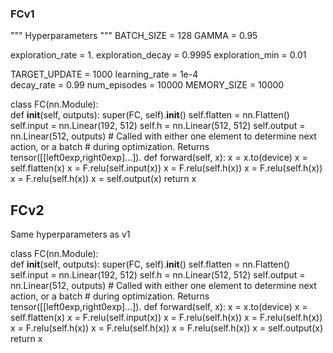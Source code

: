 ### FCv1

""" Hyperparameters """
BATCH_SIZE = 128
GAMMA = 0.95

exploration_rate = 1.
exploration_decay = 0.9995
exploration_min = 0.01

TARGET_UPDATE = 1000
learning_rate = 1e-4  
decay_rate = 0.99 
num_episodes = 10000
MEMORY_SIZE = 10000

class FC(nn.Module):    
    def __init__(self, outputs):
        super(FC, self).__init__()
        self.flatten = nn.Flatten()
        self.input = nn.Linear(192, 512)
        self.h = nn.Linear(512, 512)
        self.output = nn.Linear(512, outputs)
    # Called with either one element to determine next action, or a batch
    # during optimization. Returns tensor([[left0exp,right0exp]...]).
    def forward(self, x):
        x = x.to(device)
        x = self.flatten(x)
        x = F.relu(self.input(x))
        x = F.relu(self.h(x))
        x = F.relu(self.h(x))
        x = F.relu(self.h(x))
        x = self.output(x)
        return x

## FCv2

Same hyperparameters as v1

class FC(nn.Module):    
    def __init__(self, outputs):
        super(FC, self).__init__()
        self.flatten = nn.Flatten()
        self.input = nn.Linear(192, 512)
        self.h = nn.Linear(512, 512)
        self.output = nn.Linear(512, outputs)
    # Called with either one element to determine next action, or a batch
    # during optimization. Returns tensor([[left0exp,right0exp]...]).
    def forward(self, x):
        x = x.to(device)
        x = self.flatten(x)
        x = F.relu(self.input(x))
        x = F.relu(self.h(x))
        x = F.relu(self.h(x))
        x = F.relu(self.h(x))
        x = F.relu(self.h(x))
        x = F.relu(self.h(x))
        x = self.output(x)
        return x
